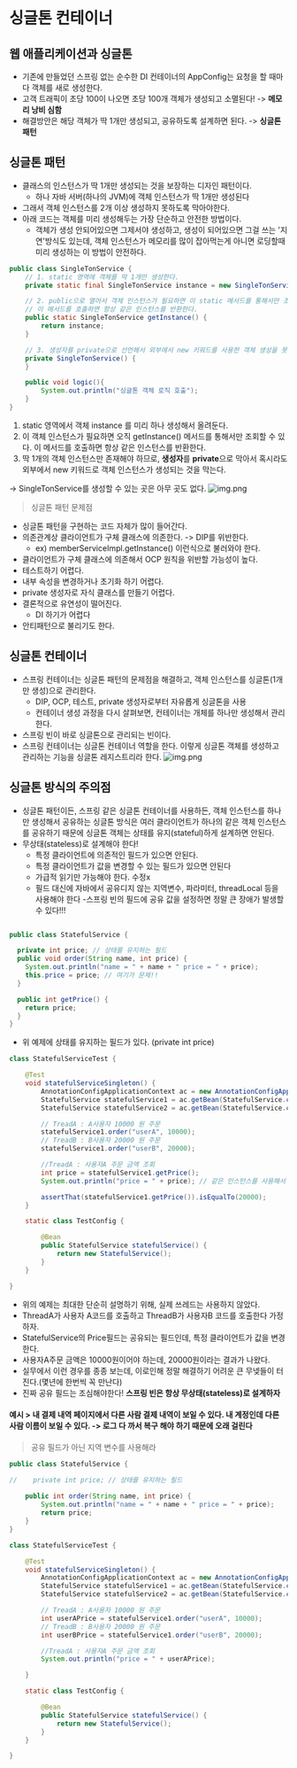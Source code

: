 # 싱글톤 컨테이너

## 웹 애플리케이션과 싱글톤


- 기존에 만들었던 스프링 없는 순수한 DI 컨테이너의 AppConfig는 요청을 할 때마다 객체를 새로 생성한다.
- 고객 트래픽이 초당 100이 나오면 초당 100개 객체가 생성되고 소멸된다! -> **메모리 낭비 심함**
- 해결방안은 해당 객체가 딱 1개만 생성되고, 공유하도록 설계하면 된다. -> **싱글톤 패턴**

## 싱글톤 패턴
- 클래스의 인스턴스가 딱 1개만 생성되는 것을 보장하는 디자인 패턴이다.
  - 하나 자바 서버(하나의 JVM)에 객체 인스턴스가 딱 1개만 생성된다
- 그래서 객체 인스턴스를 2개 이상 생성하지 못하도록 막아야한다.
- 아래 코드는 객체를 미리 생성해두는 가장 단순하고 안전한 방법이다.
  - 객체가 생성 안되어있으면 그제서야 생성하고, 생성이 되어있으면 그걸 쓰는 '지연'방식도 있는데, 객체 인스턴스가 메모리를 많이 잡아먹는게 아니면 로딩할때 미리 생성하는 이 방법이 안전하다.

```java
public class SingleTonService {
    // 1. static 영역에 객체를 딱 1개만 생성한다.
    private static final SingleTonService instance = new SingleTonService();

    // 2. public으로 열어서 객체 인스턴스가 필요하면 이 static 메서드를 통해서만 조회하도록 허용한다.
    // 이 메서드를 호출하면 항상 같은 인스턴스를 반환한다.
    public static SingleTonService getInstance() {
        return instance;
    }

    // 3. 생성자를 private으로 선언해서 외부에서 new 키워드를 사용한 객체 생성을 못하게 막는다.
    private SingleTonService() {
    }

    public void logic(){
        System.out.println("싱글톤 객체 로직 호출");
    }
}
```
1. static 영역에서 객체 instance 를 미리 하나 생성해서 올려둔다.
2. 이 객체 인스턴스가 필요하면 오직 getInstance() 메서드를 통해서만 조회할 수 있다. 이 메서드를 호출하면 항상 같은 인스턴스를 반환한다.
3. 딱 1개의 객체 인스턴스만 존재해야 하므로, **생성자**를 **private**으로 막아서 혹시라도 외부에서 new 키워드로 객체 인스턴스가 생성되는 것을 막는다.

-> SingleTonService를 생성할 수 있는 곳은 아무 곳도 없다.
![img.png](singleton1.png)

> 싱글톤 패턴 문제점
- 싱글톤 패턴을 구현하는 코드 자체가 많이 들어간다.
- 의존관계상 클라이언트가 구체 클래스에 의존한다. -> DIP를 위반한다.
  - ex) memberServiceImpl.getInstance() 이런식으로 불러와야 한다.
- 클라이언트가 구체 클래스에 의존해서 OCP 원칙을 위반할 가능성이 높다.
- 테스트하기 어렵다.
- 내부 속성을 변경하거나 초기화 하기 어렵다.
- private 생성자로 자식 클래스를 만들기 어렵다.
- 결론적으로 유연성이 떨어진다.
  - DI 하기가 어렵다
- 안티패턴으로 불리기도 한다.

## 싱글톤 컨테이너
- 스프링 컨테이너는 싱글톤 패턴의 문제점을 해결하고, 객체 인스턴스를 싱글톤(1개만 생성)으로 관리한다.
  - DIP, OCP, 테스트, private 생성자로부터 자유롭게 싱글톤을 사용 
  - 컨테이너 생성 과정을 다시 살펴보면, 컨테이너는 개체를 하나만 생성해서 관리한다.
- 스프링 빈이 바로 싱글톤으로 관리되는 빈이다.
- 스프링 컨테이너는 싱글톤 컨테이너 역할을 한다. 이렇게 싱글톤 객체를 생성하고 관리하는 기능을 싱글톤 레지스트리라 한다.
![img.png](singletonContainer.png)

## 싱글톤 방식의 주의점
- 싱글톤 패턴이든, 스프링 같은 싱글톤 컨테이너를 사용하든, 객체 인스턴스를 하나만 생성해서 공유하는 싱글톤 방식은 여러 클라이언트가 하나의 같은 객체 인스턴스를 공유하기 때문에 싱글톤 객체는 상태를 유지(stateful)하게 설계하면 안된다.
- 무상태(stateless)로 설계해야 한다!
  - 특정 클라이언트에 의존적인 필드가 있으면 안된다.
  - 특정 클라이언트가 값을 변경할 수 있는 필드가 있으면 안된다
  - 가급적 읽기만 가능해야 한다. 수정x
  - 필드 대신에 자바에서 공유디지 않는 지역변수, 파라미터, threadLocal 등을 사용해야 한다
    -스프링 빈의 필드에 공유 값을 설정하면 정말 큰 장애가 발생할 수 있다!!! 
```java

public class StatefulService {

  private int price; // 상태를 유지하는 필드
  public void order(String name, int price) {
    System.out.println("name = " + name + " price = " + price);
    this.price = price; // 여기가 문제!!
  }

  public int getPrice() {
    return price;
  }
}

```
- 위 예제에 상태를 유지하는 필드가 있다. (private int price)

```java
class StatefulServiceTest {

    @Test
    void statefulServiceSingleton() {
        AnnotationConfigApplicationContext ac = new AnnotationConfigApplicationContext(TestConfig.class);
        StatefulService statefulService1 = ac.getBean(StatefulService.class);
        StatefulService statefulService2 = ac.getBean(StatefulService.class);

        // TreadA : A사용자 10000 원 주문
        statefulService1.order("userA", 10000);
        // TreadB : B사용자 20000 원 주문
        statefulService1.order("userB", 20000);

        //TreadA : 사용자A 주문 금액 조회
        int price = statefulService1.getPrice();
        System.out.println("price = " + price); // 같은 인스턴스를 사용해서 변수이름이 달라서 똑같은 애가 나온다

        assertThat(statefulService1.getPrice()).isEqualTo(20000);
    }

    static class TestConfig {

        @Bean
        public StatefulService statefulService() {
            return new StatefulService();
        }
    }

}
```
- 위의 예제는 최대한 단순히 설명하기 위해, 실제 쓰레드는 사용하지 않았다.
-  ThreadA가 사용자 A코드를 호출하고 ThreadB가 사용자B 코드를 호출한다 가정하자.
- StatefulService의 Price필드는 공유되는 필드인데, 특정 클라이언트가 값을 변경한다.
- 사용자A주문 금액은 10000원이어야 하는데, 20000원이라는 결과가 나왔다.
- 실무에서 이런 경우를 종종 보는데, 이로인해 정말 해결하기 어려운 큰 무넺들이 터진다.(몇년에 한번씩 꼭 만난다)
- 진짜 공유 필드는 조심해야한다! **스프링 빈은 항상 무상태(stateless)로 설계하자**

#### 예시 > 내 결제 내역 페이지에서 다른 사람 결제 내역이 보일 수 있다. 내 계정인데 다른 사람 이름이 보일 수 있다. -> 로그 다 까서 복구 해야 하기 때문에 오래 걸린다

> 공유 필드가 아닌 지역 변수를 사용해라

```java
public class StatefulService {

//    private int price; // 상태를 유지하는 필드
  
    public int order(String name, int price) {
        System.out.println("name = " + name + " price = " + price);
        return price;
    }
}
```

```java
class StatefulServiceTest {

    @Test
    void statefulServiceSingleton() {
        AnnotationConfigApplicationContext ac = new AnnotationConfigApplicationContext(TestConfig.class);
        StatefulService statefulService1 = ac.getBean(StatefulService.class);
        StatefulService statefulService2 = ac.getBean(StatefulService.class);

        // TreadA : A사용자 10000 원 주문
        int userAPrice = statefulService1.order("userA", 10000);
        // TreadB : B사용자 20000 원 주문
        int userBPrice = statefulService1.order("userB", 20000);

        //TreadA : 사용자A 주문 금액 조회
        System.out.println("price = " + userAPrice);

    }

    static class TestConfig {

        @Bean
        public StatefulService statefulService() {
            return new StatefulService();
        }
    }

}
```
